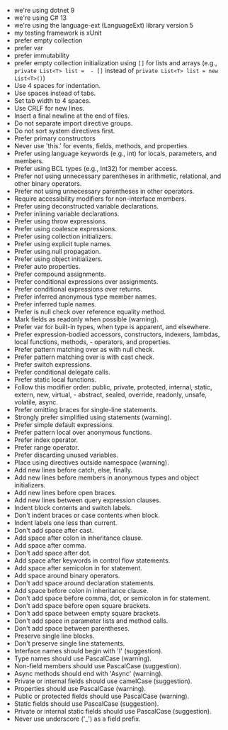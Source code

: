  - we're using dotnet 9
 - we're using C# 13
 - we're using the language-ext (LanguageExt) library version 5
 - my testing framework is xUnit
 - prefer empty collection
 - prefer var
 - prefer immutability
 - prefer empty collection initialization using `[]` for lists and arrays (e.g., `private List<T> list =  - []` instead of `private List<T> list = new List<T>()`) 
 - Use 4 spaces for indentation.
 - Use spaces instead of tabs.
 - Set tab width to 4 spaces.
 - Use CRLF for new lines.
 - Insert a final newline at the end of files.
 - Do not separate import directive groups.
 - Do not sort system directives first.
 - Prefer primary constructors
 - Never use 'this.' for events, fields, methods, and properties.
 - Prefer using language keywords (e.g., int) for locals, parameters, and members.
 - Prefer using BCL types (e.g., Int32) for member access.
 - Prefer not using unnecessary parentheses in arithmetic, relational, and other binary operators.
 - Prefer not using unnecessary parentheses in other operators.
 - Require accessibility modifiers for non-interface members.
 - Prefer using deconstructed variable declarations.
 - Prefer inlining variable declarations.
 - Prefer using throw expressions.
 - Prefer using coalesce expressions.
 - Prefer using collection initializers.
 - Prefer using explicit tuple names.
 - Prefer using null propagation.
 - Prefer using object initializers.
 - Prefer auto properties.
 - Prefer compound assignments.
 - Prefer conditional expressions over assignments.
 - Prefer conditional expressions over returns.
 - Prefer inferred anonymous type member names.
 - Prefer inferred tuple names.
 - Prefer is null check over reference equality method.
 - Mark fields as readonly when possible (warning).
 - Prefer var for built-in types, when type is apparent, and elsewhere.
 - Prefer expression-bodied accessors, constructors, indexers, lambdas, local functions, methods,  - operators, and properties.
 - Prefer pattern matching over as with null check.
 - Prefer pattern matching over is with cast check.
 - Prefer switch expressions.
 - Prefer conditional delegate calls.
 - Prefer static local functions.
 - Follow this modifier order: public, private, protected, internal, static, extern, new, virtual,  - abstract, sealed, override, readonly, unsafe, volatile, async.
 - Prefer omitting braces for single-line statements.
 - Strongly prefer simplified using statements (warning).
 - Prefer simple default expressions.
 - Prefer pattern local over anonymous functions.
 - Prefer index operator.
 - Prefer range operator.
 - Prefer discarding unused variables.
 - Place using directives outside namespace (warning).
 - Add new lines before catch, else, finally.
 - Add new lines before members in anonymous types and object initializers.
 - Add new lines before open braces.
 - Add new lines between query expression clauses.
 - Indent block contents and switch labels.
 - Don't indent braces or case contents when block.
 - Indent labels one less than current.
 - Don't add space after cast.
 - Add space after colon in inheritance clause.
 - Add space after comma.
 - Don't add space after dot.
 - Add space after keywords in control flow statements.
 - Add space after semicolon in for statement.
 - Add space around binary operators.
 - Don't add space around declaration statements.
 - Add space before colon in inheritance clause.
 - Don't add space before comma, dot, or semicolon in for statement.
 - Don't add space before open square brackets.
 - Don't add space between empty square brackets.
 - Don't add space in parameter lists and method calls.
 - Don't add space between parentheses.
 - Preserve single line blocks.
 - Don't preserve single line statements.
 - Interface names should begin with 'I' (suggestion).
 - Type names should use PascalCase (warning).
 - Non-field members should use PascalCase (suggestion).
 - Async methods should end with 'Async' (warning).
 - Private or internal fields should use camelCase (suggestion).
 - Properties should use PascalCase (warning).
 - Public or protected fields should use PascalCase (warning).
 - Static fields should use PascalCase (suggestion).
 - Private or internal static fields should use PascalCase (suggestion).
 - Never use underscore ('_') as a field prefix.